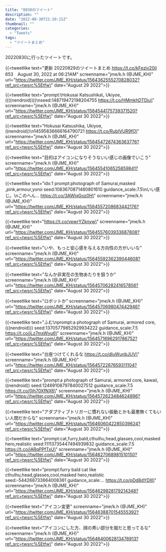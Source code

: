 ```yaml
---
title: "0830のツイート"
description: ""
date: "2022-08-30T21:20:15Z"
thumbnail: ""
categories:
  - "Tweets"
tags:
  - "ツイートまとめ"
---
```

20220830に行ったツイートです。
<!--more-->
{{<tweetlike text=\"更新 20220829のツイートまとめ https://t.co/kFeziv20il 653　August 30, 2022 at 06:21AM\" screenname=\"jme/k.h (@JME_KH)\" url=\"https://twitter.com/JME_KH/status/1564362555270828032?ref_src=twsrc%5Etfw\" date=\"August 29 2022\">}}

{{<tweetlike text=\"prompt:\\Hokusai Katsushika\\, Ukiyoe, ((((nendroid))))\nseed:148719472198204755 https://t.co/HMmkhDTDiu\" screenname=\"jme/k.h (@JME_KH)\" url=\"https://twitter.com/JME_KH/status/1564544175739371520?ref_src=twsrc%5Etfw\" date=\"August 30 2022\">}}

{{<tweetlike text=\"Hokusai Katsushika, Ukiyoe, ((nendroid))\n14595836666164790721 https://t.co/RubIVUR9fO\" screenname=\"jme/k.h (@JME_KH)\" url=\"https://twitter.com/JME_KH/status/1564547267436363776?ref_src=twsrc%5Etfw\" date=\"August 30 2022\">}}

{{<tweetlike text=\"目的はアイコンになりそうないい感じの画像でいこう\" screenname=\"jme/k.h (@JME_KH)\" url=\"https://twitter.com/JME_KH/status/1564554106525859841?ref_src=twsrc%5Etfw\" date=\"August 30 2022\">}}

{{<tweetlike text=\"idx:1 prompt:photograph of Samurai,masked ,pink,armour,yoroi seed:1083670871460801610 guidance_scale:7.5\nいい感じ。\nこのへん… https://t.co/3AWlqGoz0H\" screenname=\"jme/k.h (@JME_KH)\" url=\"https://twitter.com/JME_KH/status/1564557208683442176?ref_src=twsrc%5Etfw\" date=\"August 30 2022\">}}

{{<tweetlike text=\"https://t.co/vpwrYZknyw\" screenname=\"jme/k.h (@JME_KH)\" url=\"https://twitter.com/JME_KH/status/1564557603933687808?ref_src=twsrc%5Etfw\" date=\"August 30 2022\">}}

{{<tweetlike text=\"いや、もっと安心感を与える方向性の方がいいな\" screenname=\"jme/k.h (@JME_KH)\" url=\"https://twitter.com/JME_KH/status/1564559236239044608?ref_src=twsrc%5Etfw\" date=\"August 30 2022\">}}

{{<tweetlike text=\"なんか非実在の生物あたりを狙うか\" screenname=\"jme/k.h (@JME_KH)\" url=\"https://twitter.com/JME_KH/status/1564570628241657856?ref_src=twsrc%5Etfw\" date=\"August 30 2022\">}}

{{<tweetlike text=\"ロボットか\" screenname=\"jme/k.h (@JME_KH)\" url=\"https://twitter.com/JME_KH/status/1564570698047442946?ref_src=twsrc%5Etfw\" date=\"August 30 2022\">}}

{{<tweetlike text=\"ふむ\nprompt:a photograph of Samurai, armored core, (((nendroid))) seed:13705779852929934222 guidance_scale:7.5 https://t.co/jLz7msWyu6\" screenname=\"jme/k.h (@JME_KH)\" url=\"https://twitter.com/JME_KH/status/1564571696291786752?ref_src=twsrc%5Etfw\" date=\"August 30 2022\">}}

{{<tweetlike text=\"台座つけてくれるな https://t.co/dIuWunbJUV\" screenname=\"jme/k.h (@JME_KH)\" url=\"https://twitter.com/JME_KH/status/1564572287659311104?ref_src=twsrc%5Etfw\" date=\"August 30 2022\">}}

{{<tweetlike text=\"prompt:a photograph of Samurai, armored core, kawaii, ((nendroid)) seed:12469108797840027512 guidance_scale:7.5 https://t.co/0jh70XfNX6\" screenname=\"jme/k.h (@JME_KH)\" url=\"https://twitter.com/JME_KH/status/1564572623484624896?ref_src=twsrc%5Etfw\" date=\"August 30 2022\">}}

{{<tweetlike text=\"アダプティブトリガーに慣れない振動とかも最悪無くてもいい人間だからな\" screenname=\"jme/k.h (@JME_KH)\" url=\"https://twitter.com/JME_KH/status/1564606042285039624?ref_src=twsrc%5Etfw\" date=\"August 30 2022\">}}

{{<tweetlike text=\"prompt:cat,furry,bald,cthulhu,head,glasses,cool,masked hero,realistic seed:11113735447494939832 guidance_scale:7.5 https://t.co/jARqPPfTxU\" screenname=\"jme/k.h (@JME_KH)\" url=\"https://twitter.com/JME_KH/status/1564627068981510150?ref_src=twsrc%5Etfw\" date=\"August 30 2022\">}}

{{<tweetlike text=\"prompt:furry bald cat like cthulhu,head,glasses,cool,masked hero,realistic seed:-544268733664008361 guidance_scale:… https://t.co/pDd8dYDlll\" screenname=\"jme/k.h (@JME_KH)\" url=\"https://twitter.com/JME_KH/status/1564629828179214348?ref_src=twsrc%5Etfw\" date=\"August 30 2022\">}}

{{<tweetlike text=\"アイコン変更\" screenname=\"jme/k.h (@JME_KH)\" url=\"https://twitter.com/JME_KH/status/1564638870154555392?ref_src=twsrc%5Etfw\" date=\"August 30 2022\">}}

{{<tweetlike text=\"アイコンにした方、顔の黒い部分を服だと思ってるな\" screenname=\"jme/k.h (@JME_KH)\" url=\"https://twitter.com/JME_KH/status/1564640062813478913?ref_src=twsrc%5Etfw\" date=\"August 30 2022\">}}

